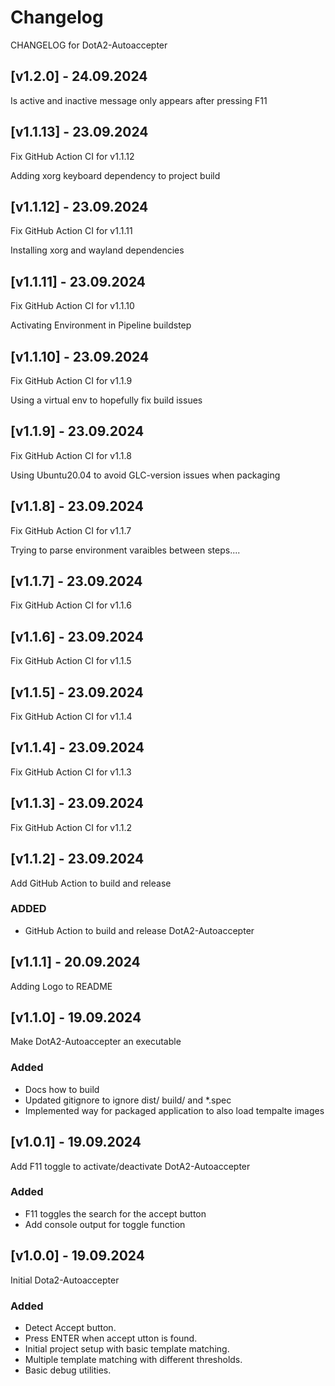 # Changelog

CHANGELOG for DotA2-Autoaccepter

## [v1.2.0] - 24.09.2024

Is active and inactive message only appears after pressing F11



## [v1.1.13] - 23.09.2024

Fix GitHub Action CI for v1.1.12

Adding xorg keyboard dependency to project build



## [v1.1.12] - 23.09.2024

Fix GitHub Action CI for v1.1.11

Installing xorg and wayland dependencies



## [v1.1.11] - 23.09.2024

Fix GitHub Action CI for v1.1.10

Activating Environment in Pipeline buildstep



## [v1.1.10] - 23.09.2024

Fix GitHub Action CI for v1.1.9

Using a virtual env to hopefully fix build issues



## [v1.1.9] - 23.09.2024

Fix GitHub Action CI for v1.1.8

Using Ubuntu20.04 to avoid GLC-version issues when packaging



## [v1.1.8] - 23.09.2024

Fix GitHub Action CI for v1.1.7

Trying to parse environment varaibles between steps....



## [v1.1.7] - 23.09.2024

Fix GitHub Action CI for v1.1.6



## [v1.1.6] - 23.09.2024

Fix GitHub Action CI for v1.1.5



## [v1.1.5] - 23.09.2024

Fix GitHub Action CI for v1.1.4



## [v1.1.4] - 23.09.2024

Fix GitHub Action CI for v1.1.3



## [v1.1.3] - 23.09.2024

Fix GitHub Action CI for v1.1.2



## [v1.1.2] - 23.09.2024

Add GitHub Action to build and release

### ADDED
- GitHub Action to build and release DotA2-Autoaccepter



## [v1.1.1] - 20.09.2024

Adding Logo to README



## [v1.1.0] - 19.09.2024

Make DotA2-Autoaccepter an executable

### Added
- Docs how to build
- Updated gitignore to ignore dist/ build/ and *.spec
- Implemented way for packaged application to also load tempalte images



## [v1.0.1] - 19.09.2024

Add F11 toggle to activate/deactivate DotA2-Autoaccepter

### Added
- F11 toggles the search for the accept button
- Add console output for toggle function



## [v1.0.0] - 19.09.2024

Initial Dota2-Autoaccepter 

### Added
- Detect Accept button.
- Press ENTER when accept utton is found.
- Initial project setup with basic template matching.
- Multiple template matching with different thresholds.
- Basic debug utilities.
